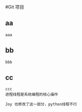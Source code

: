 #Git 项目

## aa
    aaa
## bb
    bbb
## cc
    ccc
    进程线程是系统编程的核心操作

    Joy 也修改了这一部分，python线程不行

